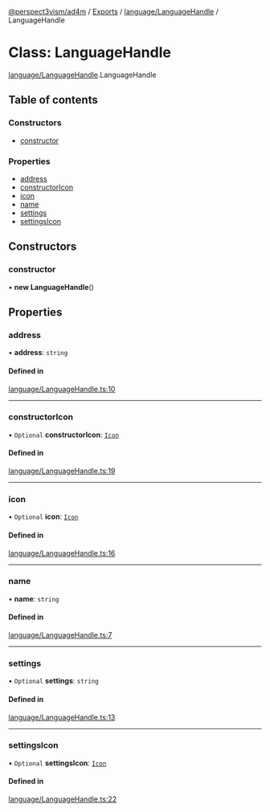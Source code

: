 [@perspect3vism/ad4m](../README.md) / [Exports](../modules.md) / [language/LanguageHandle](../modules/language_LanguageHandle.md) / LanguageHandle

# Class: LanguageHandle

[language/LanguageHandle](../modules/language_LanguageHandle.md).LanguageHandle

## Table of contents

### Constructors

- [constructor](language_LanguageHandle.LanguageHandle.md#constructor)

### Properties

- [address](language_LanguageHandle.LanguageHandle.md#address)
- [constructorIcon](language_LanguageHandle.LanguageHandle.md#constructoricon)
- [icon](language_LanguageHandle.LanguageHandle.md#icon)
- [name](language_LanguageHandle.LanguageHandle.md#name)
- [settings](language_LanguageHandle.LanguageHandle.md#settings)
- [settingsIcon](language_LanguageHandle.LanguageHandle.md#settingsicon)

## Constructors

### constructor

• **new LanguageHandle**()

## Properties

### address

• **address**: `string`

#### Defined in

[language/LanguageHandle.ts:10](https://github.com/perspect3vism/ad4m-executor/blob/5a19b63d/core/src/language/LanguageHandle.ts#L10)

___

### constructorIcon

• `Optional` **constructorIcon**: [`Icon`](language_Icon.Icon.md)

#### Defined in

[language/LanguageHandle.ts:19](https://github.com/perspect3vism/ad4m-executor/blob/5a19b63d/core/src/language/LanguageHandle.ts#L19)

___

### icon

• `Optional` **icon**: [`Icon`](language_Icon.Icon.md)

#### Defined in

[language/LanguageHandle.ts:16](https://github.com/perspect3vism/ad4m-executor/blob/5a19b63d/core/src/language/LanguageHandle.ts#L16)

___

### name

• **name**: `string`

#### Defined in

[language/LanguageHandle.ts:7](https://github.com/perspect3vism/ad4m-executor/blob/5a19b63d/core/src/language/LanguageHandle.ts#L7)

___

### settings

• `Optional` **settings**: `string`

#### Defined in

[language/LanguageHandle.ts:13](https://github.com/perspect3vism/ad4m-executor/blob/5a19b63d/core/src/language/LanguageHandle.ts#L13)

___

### settingsIcon

• `Optional` **settingsIcon**: [`Icon`](language_Icon.Icon.md)

#### Defined in

[language/LanguageHandle.ts:22](https://github.com/perspect3vism/ad4m-executor/blob/5a19b63d/core/src/language/LanguageHandle.ts#L22)
